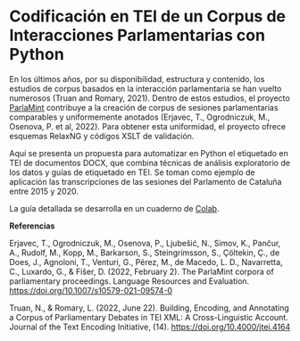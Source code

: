 # **Codificación en TEI de un Corpus de Interacciones Parlamentarias con Python**

En los últimos años, por su disponibilidad, estructura y contenido, los estudios de corpus basados en la interacción parlamentaria se han vuelto numerosos (Truan and Romary, 2021). 
Dentro de estos estudios, el proyecto [ParlaMint](https://github.com/clarin-eric/ParlaMint) contribuye a la creación de corpus de sesiones parlamentarias comparables y uniformemente anotados (Erjavec, T., Ogrodniczuk, M., Osenova, P. et al, 2022).
Para obtener esta uniformidad, el proyecto ofrece esquemas RelaxNG y códigos XSLT de validación. 

Aquí se presenta un propuesta para automatizar en Python el etiquetado en TEI de documentos DOCX, que combina técnicas de análisis exploratorio de los datos y guías de etiquetado en TEI. 
Se toman como ejemplo de aplicación las transcripciones de las sesiones del Parlamento de Cataluña entre 2015 y 2020.

La guía detallada se desarrolla en un cuaderno de [Colab](https://bit.ly/3pRsxtS).

**Referencias**

Erjavec, T., Ogrodniczuk, M., Osenova, P., Ljubešić, N., Simov, K., Pančur, A., Rudolf, M., Kopp, M., Barkarson, S., Steingrímsson, S., Çöltekin, Ç., de Does, J., Agnoloni, T., Venturi, G., Pérez, M., de Macedo, L. D., Navarretta, C., Luxardo, G., & Fišer, D. (2022, February 2). The ParlaMint corpora of parliamentary proceedings. Language Resources and Evaluation. https://doi.org/10.1007/s10579-021-09574-0

Truan, N., & Romary, L. (2022, June 22). Building, Encoding, and Annotating a Corpus of Parliamentary Debates in TEI XML: A Cross-Linguistic Account. Journal of the Text Encoding Initiative, (14). https://doi.org/10.4000/jtei.4164
